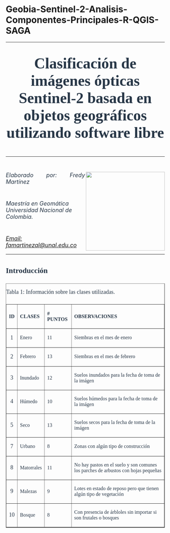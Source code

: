 # Geobia-Sentinel-2-Analisis-Componentes-Principales-R-QGIS-SAGA

---

# <p style="text-align: center;font-family: georgia,ligth italic;"><FONT SIZE=7><FONT COLOR=#283747><B>Clasificación de imágenes ópticas Sentinel-2 basada en objetos geográficos utilizando software libre</P></B></font></p>


---
<p style="text-align: justify;"><FONT SIZE=4><FONT COLOR=#283747><img class="RIGHT " ALIGN=RIGHT WIDTH=250 HEIGTH=100 src="https://unalmed.ctzen.co/images/logo_unal.png" >
    <EM>Elaborado por: Fredy Martínez</EM> <P><EM>
Maestría en Geomática Universidad Nacional de Colombia. </P></EM> <P><EM>
<a href=”mailto:famartinezal@unal.edu.co”>Email: famartinezal@unal.edu.co</EM> <P> </a></font></p>
 
 ---

## <p style="text-align: left;font-family: georgia,ligth italic;"><FONT SIZE=5><FONT COLOR=#283747><B>Introducción</P></B></font></p> 





<TABLE BORDER  width="100%">
   
<CAPTION ALIGN=top> <p style="text-align: justify;font-family: times"><FONT COLOR=#283747><FONT SIZE=4>Tabla 1: Información sobre las clases utilizadas.</font></p> </CAPTION>
	<TR>
		<TH><p style="text-align: center;font-family: times"><FONT COLOR=#283747><FONT SIZE=3>ID</TH>
		<TH><p style="text-align: left;font-family: times"><FONT COLOR=#283747><FONT SIZE=3>CLASES</TH>
        <TH><p style="text-align: left;font-family: times"><FONT COLOR=#283747><FONT SIZE=3># PUNTOS</TH>
		<TH><p style="text-align: left;font-family: times"><FONT COLOR=#283747><FONT SIZE=3>OBSERVACIONES</TH>
    </TR> 
     <TR>
         <TD><p style="text-align:center;font-family: times"><FONT COLOR=#283747><FONT SIZE=4>1</TD>
         <TD><p style="text-align:  left;font-family: times"><FONT COLOR=#283747><FONT SIZE=3>Enero</TD>
           <TD><p style="text-align:  left;font-family: times"><FONT COLOR=#283747><FONT SIZE=3>11</TD>
         <TD><p style="text-align: left;font-family: times"><FONT COLOR=#283747><FONT SIZE=3>Siembras en el mes de enero</TD>
	</TR>
   <TR>
         <TD><p style="text-align:center;font-family: times"><FONT COLOR=#283747><FONT SIZE=4>2</TD>
         <TD><p style="text-align: left;font-family: times"><FONT COLOR=#283747><FONT SIZE=3>Febrero</TD>
         <TD><p style="text-align:  left;font-family: times"><FONT COLOR=#283747><FONT SIZE=3>13</TD>
         <TD><p style="text-align: left;font-family: times"><FONT COLOR=#283747><FONT SIZE=3>Siembras en el mes de febrero</TD>
	</TR>
             <TR>
         <TD><p style="text-align:center;font-family: times"><FONT COLOR=#283747><FONT SIZE=4>3</TD>
         <TD><p style="text-align: left;font-family: times"><FONT COLOR=#283747><FONT SIZE=3>Inundado</TD>
             <TD><p style="text-align:  left;font-family: times"><FONT COLOR=#283747><FONT SIZE=3>12</TD>
         <TD><p style="text-align: left;font-family: times"><FONT COLOR=#283747><FONT SIZE=3>Suelos inundados para la fecha de toma de la imágen</TD>
	</TR>
             <TR>
         <TD><p style="text-align:center;font-family: times"><FONT COLOR=#283747><FONT SIZE=4>4</TD>
         <TD><p style="text-align: left;font-family: times"><FONT COLOR=#283747><FONT SIZE=3>Húmedo</TD>
             <TD><p style="text-align:  left;font-family: times"><FONT COLOR=#283747><FONT SIZE=3>10</TD>
         <TD><p style="text-align: left;font-family: times"><FONT COLOR=#283747><FONT SIZE=3>Suelos húmedos para la fecha de toma de la imágen</TD>
	</TR>
             <TR>
         <TD><p style="text-align:center;font-family: times"><FONT COLOR=#283747><FONT SIZE=4>5</TD>
         <TD><p style="text-align: left;font-family: times"><FONT COLOR=#283747><FONT SIZE=3>Seco</TD>
             <TD><p style="text-align:  left;font-family: times"><FONT COLOR=#283747><FONT SIZE=3>13</TD>
         <TD><p style="text-align: left;font-family: times"><FONT COLOR=#283747><FONT SIZE=3>Suelos secos para la fecha de toma de la imágen</TD>
	</TR>
             <TR>
         <TD><p style="text-align:center;font-family: times"><FONT COLOR=#283747><FONT SIZE=4>7</TD>
         <TD><p style="text-align: left;font-family: times"><FONT COLOR=#283747><FONT SIZE=3>Urbano</TD>
             <TD><p style="text-align:  left;font-family: times"><FONT COLOR=#283747><FONT SIZE=3>8</TD>
         <TD><p style="text-align: left;font-family: times"><FONT COLOR=#283747><FONT SIZE=3>Zonas con algún tipo de construcción</TD>
	</TR>
             <TR>
         <TD><p style="text-align:center;font-family: times"><FONT COLOR=#283747><FONT SIZE=4>8</TD>
         <TD><p style="text-align: left;font-family: times"><FONT COLOR=#283747><FONT SIZE=3>Matorrales</TD>
             <TD><p style="text-align:  left;font-family: times"><FONT COLOR=#283747><FONT SIZE=3>11</TD>
         <TD><p style="text-align: left;font-family: times"><FONT COLOR=#283747><FONT SIZE=3>No hay pastos en el suelo y son comunes los parches de arbustos con hojas pequeñas</TD>
	</TR>
             <TR>
         <TD><p style="text-align:center;font-family: times"><FONT COLOR=#283747><FONT SIZE=4>9</TD>
         <TD><p style="text-align: left;font-family: times"><FONT COLOR=#283747><FONT SIZE=3>Malezas</TD>
             <TD><p style="text-align:  left;font-family: times"><FONT COLOR=#283747><FONT SIZE=3>9</TD>
         <TD><p style="text-align: left;font-family: times"><FONT COLOR=#283747><FONT SIZE=3>Lotes en estado de reposo pero que tienen algún tipo de vegetación</TD>
	</TR>
             <TR>
         <TD><p style="text-align:center;font-family: times"><FONT COLOR=#283747><FONT SIZE=4>10</TD>
         <TD><p style="text-align: left;font-family: times"><FONT COLOR=#283747><FONT SIZE=3>Bosque</TD>
             <TD><p style="text-align:  left;font-family: times"><FONT COLOR=#283747><FONT SIZE=3>8</TD>
         <TD><p style="text-align: left;font-family: times"><FONT COLOR=#283747><FONT SIZE=3>Con presencia de árbloles sin importar si son frutales o bosques</TD>
		</TR>
</TABLE>
